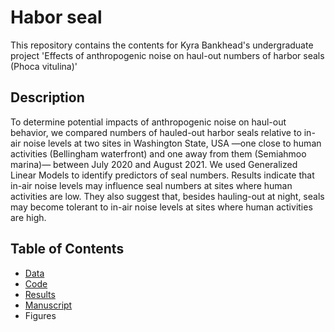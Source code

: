 # Habor seal
This repository contains the contents for Kyra Bankhead's undergraduate project 'Effects of anthropogenic noise on haul-out numbers of harbor seals (Phoca vitulina)'

## Description
To determine potential impacts of anthropogenic noise on haul-out behavior, we compared numbers of hauled-out harbor seals relative to in-air noise levels at two sites in Washington State, USA —one close to human activities (Bellingham waterfront) and one away from them (Semiahmoo marina)— between July 2020 and August 2021. We used Generalized Linear Models to identify predictors of seal numbers. Results indicate that in-air noise levels may influence seal numbers at sites where human activities are low. They also suggest that, besides hauling-out at night, seals may become tolerant to in-air noise levels at sites where human activities are high. 

## Table of Contents
- [Data](https://github.com/bankheak/habor-seal/tree/main/data)
- [Code](https://github.com/bankheak/habor-seal/tree/main/code)
- [Results](https://github.com/bankheak/habor-seal/tree/main/results)
- [Manuscript](https://github.com/bankheak/habor-seal/tree/main/ms)
- Figures
